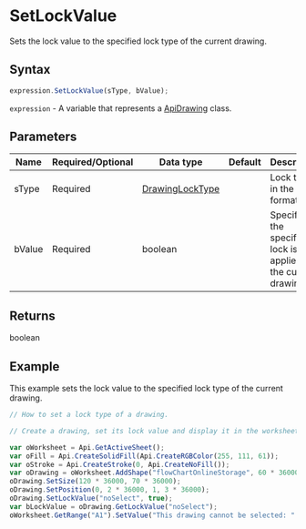 # SetLockValue

Sets the lock value to the specified lock type of the current drawing.

## Syntax

```javascript
expression.SetLockValue(sType, bValue);
```

`expression` - A variable that represents a [ApiDrawing](../ApiDrawing.md) class.

## Parameters

| **Name** | **Required/Optional** | **Data type** | **Default** | **Description** |
| ------------- | ------------- | ------------- | ------------- | ------------- |
| sType | Required | [DrawingLockType](../../Enumeration/DrawingLockType.md) |  | Lock type in the string format. |
| bValue | Required | boolean |  | Specifies if the specified lock is applied to the current drawing. |

## Returns

boolean

## Example

This example sets the lock value to the specified lock type of the current drawing.

```javascript editor-xlsx
// How to set a lock type of a drawing.

// Create a drawing, set its lock value and display it in the worksheet.

var oWorksheet = Api.GetActiveSheet();
var oFill = Api.CreateSolidFill(Api.CreateRGBColor(255, 111, 61));
var oStroke = Api.CreateStroke(0, Api.CreateNoFill());
var oDrawing = oWorksheet.AddShape("flowChartOnlineStorage", 60 * 36000, 35 * 36000, oFill, oStroke, 0, 2 * 36000, 0, 3 * 36000);
oDrawing.SetSize(120 * 36000, 70 * 36000);
oDrawing.SetPosition(0, 2 * 36000, 1, 3 * 36000);
oDrawing.SetLockValue("noSelect", true);
var bLockValue = oDrawing.GetLockValue("noSelect");
oWorksheet.GetRange("A1").SetValue("This drawing cannot be selected: " + bLockValue);
```

